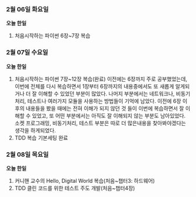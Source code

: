### 2월 06일 화요일

**오늘 한일**

1. 처음시작하는 파이썬 6장~7장 복습



### 2월 07일 수요일

**오늘 한일**

1. 처음시작하는 파이썬 7장~12장 복습(완료)
   이전에는 6장까지 주로 공부했었는데, 이번에 전체를 다시 복습하면서 1장부터 6장까지의 내용중에서도 또 새롭게 알게되거나 더 잘 이해할 수 있었던 부분이 많았다. 
   나머지 부분에서는 네트워크나, 비동기처리, 테스트나 여러가지 모듈을 사용하는 방법들이 기억에 남았다. 이전에 6장 이후의 내용들을 봤을 때에는 전혀 이해가 되지 않던 것 들이 이번에 복습하면서 잘 이해할 수 있었고, 또 어떤 부분에서는 아직도 잘 이해되지 않는 부분도 남아있었다. 소켓 프로그래밍, 비동기처리, 테스트 부분은 따로 더 많은내용을 찾아봐야겠다는 생각을 하게되었다. 
2. TDD 복습
   기본세팅 완료



### 2월 08일 목요일

**오늘 한일**

1. 커니핸 교수의 Hello, Digital World 복습(처음~챕터3: 하드웨어)
2. TDD 클린 코드를 위한 테스트 주도 개발(처음~챕터4장)